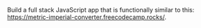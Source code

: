 Build a full stack JavaScript app that is functionally similar to this: https://metric-imperial-converter.freecodecamp.rocks/. 